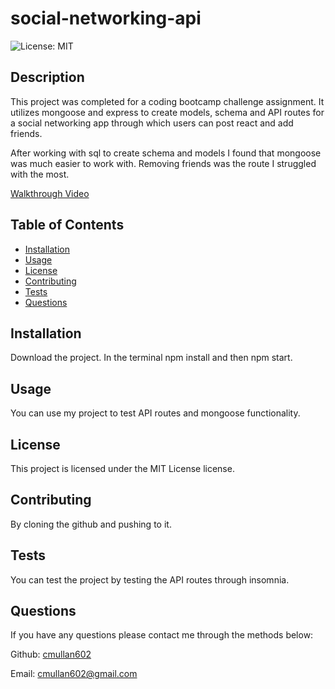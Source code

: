# social-networking-api   
   ![License: MIT](https://img.shields.io/badge/License-MIT-yellow.svg)
## Description

This project was completed for a coding bootcamp challenge assignment. It utilizes mongoose and express to create models, schema and API routes for a social networking app through which users can post react and add friends.

After working with sql to create schema and models I found that mongoose was much easier to work with. Removing friends was the route I struggled with the most.

[Walkthrough Video](https://drive.google.com/file/d/1vMJts222LWtuqV3LJZ37NJpF7RRp0Cxn/view)

## Table of Contents 

* [Installation](#installation)
* [Usage](#usage)
* [License](#license)
* [Contributing](#contributing)
* [Tests](#tests)
* [Questions](#questions)

## Installation

Download the project. In the terminal npm install and then npm start.

## Usage

You can use my project to test API routes and mongoose functionality.

## License
This project is licensed under the MIT License license.

## Contributing

By cloning the github and pushing to it.

## Tests

You can test the project by testing the API routes through insomnia. 

## Questions

If you have any questions please contact me through the methods below:

  Github: [cmullan602](https://github.com/cmullan602)

  Email: [cmullan602@gmail.com](mailto:cmullan602@gmail.com)

